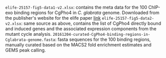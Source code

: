 `elife-25157-fig5-data1-v2.xlsx`: contains the meta data for the 100 ChIP-exo binding regions for CgPho4 in _C. glabrata_ genome. Downloaded from the publisher's website for the elife paper [link](https://elifesciences.org/articles/25157)
`elife-25157-fig5-data2-v2.xlsx`: same source as above, contains the list of CgPho4 directly bound and induced genes and the associated expression components from the mutant cycle analysis.
`20161204-curated-CgPho4-binding-regions-in-Cglabrata-genome.fasta`: fasta sequences for the 100 binding regions, manually curated based on the MACS2 fold enrichment estimates and GEMS peak calling.
